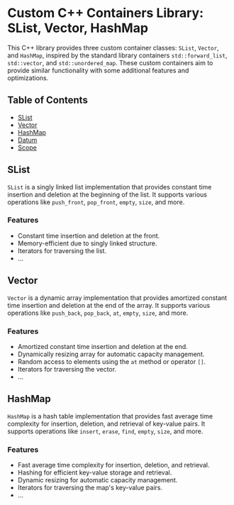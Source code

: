 # Custom C++ Containers Library: SList, Vector, HashMap

This C++ library provides three custom container classes: `SList`, `Vector`, and `HashMap`, inspired by the standard library containers `std::forward_list`, `std::vector`, and `std::unordered_map`. These custom containers aim to provide similar functionality with some additional features and optimizations.

## Table of Contents

- [SList](#slist)
- [Vector](#vector)
- [HashMap](#hashmap)
- [Datum](#datum)
- [Scope](#scope)

## SList

`SList` is a singly linked list implementation that provides constant time insertion and deletion at the beginning of the list. It supports various operations like `push_front`, `pop_front`, `empty`, `size`, and more.

### Features

- Constant time insertion and deletion at the front.
- Memory-efficient due to singly linked structure.
- Iterators for traversing the list.
- ...

## Vector

`Vector` is a dynamic array implementation that provides amortized constant time insertion and deletion at the end of the array. It supports various operations like `push_back`, `pop_back`, `at`, `empty`, `size`, and more.

### Features

- Amortized constant time insertion and deletion at the end.
- Dynamically resizing array for automatic capacity management.
- Random access to elements using the `at` method or operator `[]`.
- Iterators for traversing the vector.
- ...

## HashMap

`HashMap` is a hash table implementation that provides fast average time complexity for insertion, deletion, and retrieval of key-value pairs. It supports operations like `insert`, `erase`, `find`, `empty`, `size`, and more.

### Features

- Fast average time complexity for insertion, deletion, and retrieval.
- Hashing for efficient key-value storage and retrieval.
- Dynamic resizing for automatic capacity management.
- Iterators for traversing the map's key-value pairs.
- ...
